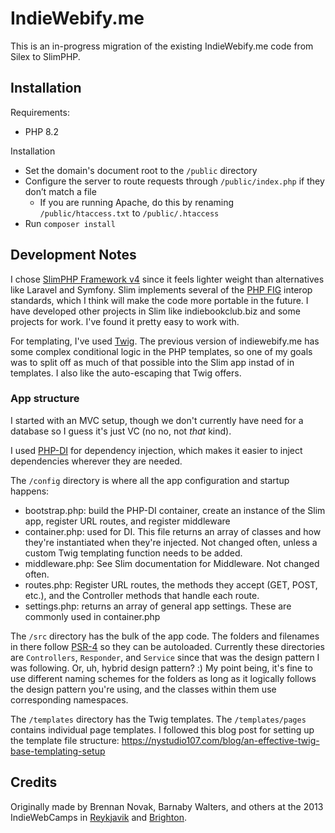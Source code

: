 # IndieWebify.me

This is an in-progress migration of the existing IndieWebify.me code from Silex to SlimPHP.

## Installation

Requirements:
* PHP 8.2

Installation
* Set the domain's document root to the `/public` directory
* Configure the server to route requests through `/public/index.php` if they don’t match a file
  * If you are running Apache, do this by renaming `/public/htaccess.txt` to `/public/.htaccess`
* Run `composer install`

## Development Notes

I chose [SlimPHP Framework v4](https://www.slimframework.com/) since it feels lighter weight than alternatives like Laravel and Symfony. Slim implements several of the [PHP FIG](https://www.php-fig.org/) interop standards, which I think will make the code more portable in the future. I have developed other projects in Slim like indiebookclub.biz and some projects for work. I've found it pretty easy to work with.

For templating, I've used [Twig](https://twig.symfony.com/doc/3.x/). The previous version of indiewebify.me has some complex conditional logic in the PHP templates, so one of my goals was to split off as much of that possible into the Slim app instad of in templates. I also like the auto-escaping that Twig offers.

### App structure

I started with an MVC setup, though we don't currently have need for a database so I guess it's just VC (no no, not *that* kind).

I used [PHP-DI](https://php-di.org/) for dependency injection, which makes it easier to inject dependencies wherever they are needed.

The `/config` directory is where all the app configuration and startup happens:
- bootstrap.php: build the PHP-DI container, create an instance of the Slim app, register URL routes, and register middleware
- container.php: used for DI. This file returns an array of classes and how they're instantiated when they're injected. Not changed often, unless a custom Twig templating function needs to be added.
- middleware.php: See Slim documentation for Middleware. Not changed often.
- routes.php: Register URL routes, the methods they accept (GET, POST, etc.), and the Controller methods that handle each route.
- settings.php: returns an array of general app settings. These are commonly used in container.php

The `/src` directory has the bulk of the app code. The folders and filenames in there follow [PSR-4](https://www.php-fig.org/psr/psr-4/) so they can be autoloaded. Currently these directories are `Controllers`, `Responder`, and `Service` since that was the design pattern I was following. Or, uh, hybrid design pattern? :) My point being, it's fine to use different naming schemes for the folders as long as it logically follows the design pattern you're using, and the classes within them use corresponding namespaces.

The `/templates` directory has the Twig templates. The `/templates/pages` contains individual page templates. I followed this blog post for setting up the template file structure: https://nystudio107.com/blog/an-effective-twig-base-templating-setup

## Credits

Originally made by Brennan Novak, Barnaby Walters, and others at the 2013 IndieWebCamps in [Reykjavik](http://indieweb.org/2013/#Remote_Indiewebcamp_Parties) and [Brighton](http://indieweb.org/2013/UK).

